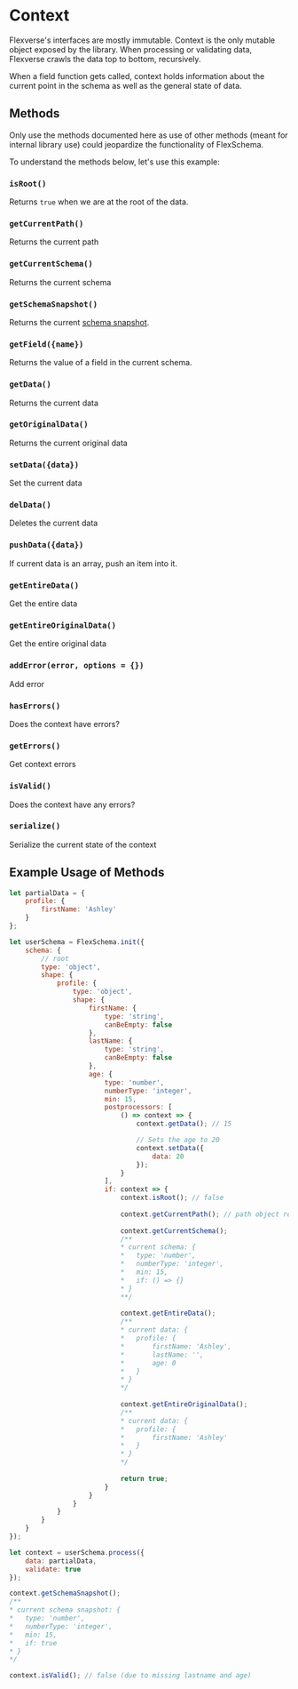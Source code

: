 # Context
Flexverse's interfaces are mostly immutable. Context is the only mutable object exposed by the library.
When processing or validating data, Flexverse crawls the data top to bottom, recursively.

When a field function gets called, context holds information about the current point in the schema as well as the general
state of data.

## Methods
Only use the methods documented here as use of other methods (meant for internal library use)
could jeopardize the functionality of FlexSchema.

To understand the methods below, let's use this example:

### `isRoot()`
Returns `true` when we are at the root of the data.

### `getCurrentPath()`
Returns the current path

### `getCurrentSchema()`
Returns the current schema

### `getSchemaSnapshot()`
Returns the current [schema snapshot](snapshot.md).

### `getField({name})`
Returns the value of a field in the current schema.

### `getData()`
Returns the current data

### `getOriginalData()`
Returns the current original data 

### `setData({data})`
Set the current data

### `delData()`
Deletes the current data

### `pushData({data})`
If current data is an array, push an item into it.

### `getEntireData()`
Get the entire data

### `getEntireOriginalData()`
Get the entire original data

### `addError(error, options = {})`
Add error

### `hasErrors()`
Does the context have errors?

### `getErrors()`
Get context errors

### `isValid()`
Does the context have any errors?

### `serialize()`
Serialize the current state of the context

## Example Usage of Methods

```js
let partialData = {
	profile: {
		firstName: 'Ashley'
	}
};

let userSchema = FlexSchema.init({
	schema: {
		// root
		type: 'object',
		shape: {
			profile: {
				type: 'object',
				shape: {
					firstName: {
						type: 'string',
						canBeEmpty: false
					},
					lastName: {
						type: 'string',
						canBeEmpty: false
					},
					age: {
						type: 'number',
						numberType: 'integer',
						min: 15,
						postprocessors: [
							() => context => {
								context.getData(); // 15

								// Sets the age to 20
								context.setData({
									data: 20
								});
							}
						],
						if: context => {
							context.isRoot(); // false
							
							context.getCurrentPath(); // path object representing "profile.age"
							
							context.getCurrentSchema();
							/**
							* current schema: {
							*   type: 'number',
							*   numberType: 'integer',
							*   min: 15,
							*   if: () => {}
							* }
							**/
							
							context.getEntireData();
							/**
							* current data: {
							*   profile: {
							*       firstName: 'Ashley',
							*       lastName: '',
							*       age: 0
							*   }
							* }
							*/
							
							context.getEntireOriginalData();
							/**
							* current data: {
							*   profile: {
							*       firstName: 'Ashley'
							*   }
							* }
							*/
							
							return true;
						}
					}
				}
			}
		}
	}
});

let context = userSchema.process({
	data: partialData,
	validate: true
});

context.getSchemaSnapshot();
/**
* current schema snapshot: {
*   type: 'number',
*   numberType: 'integer',
*   min: 15,
*   if: true
* } 
*/

context.isValid(); // false (due to missing lastname and age)
```
